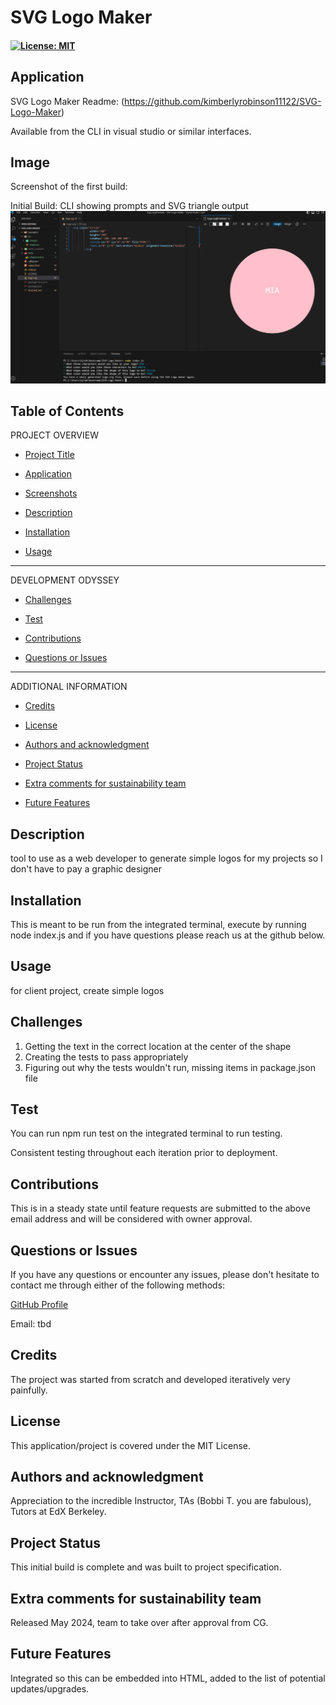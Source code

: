 # SVG Logo Maker

#### [![License: MIT](https://img.shields.io/badge/License-MIT-yellow.svg)](https://opensource.org/licenses/MIT) 

## Application

SVG Logo Maker Readme: (https://github.com/kimberlyrobinson11122/SVG-Logo-Maker)

Available from the CLI in visual studio or similar interfaces.

## Image

Screenshot of the first build:

Initial Build: CLI showing prompts and SVG triangle output ![CLI showing prompts and SVG triangle output](./lib/images/Full%20Script%20being%20run%20from%20CLI.jpg)


## Table of Contents

PROJECT OVERVIEW

- [Project Title](#project-title-top)

- [Application](#application)

- [Screenshots](#image)

- [Description](#description)

- [Installation](#installation)

- [Usage](#usage)

---------------------

DEVELOPMENT ODYSSEY

- [Challenges](#challenges)

- [Test](#credits)

- [Contributions](#contributions)

- [Questions or Issues](#questions-issues)

---------------------

ADDITIONAL INFORMATION

- [Credits](#credits)

- [License](#license)

- [Authors and acknowledgment](#authors-and-acknowledgment)

- [Project Status](#project-status)

- [Extra comments for sustainability team](#extra-comments-for-sustainability-team)

- [Future Features](#future-features)


## Description
tool to use as a web developer to generate simple logos for my projects so I don't have to pay a graphic designer


## Installation
This is meant to be run from the integrated terminal, execute by running node index.js and if you have questions please reach us at the github below. 


## Usage
for client project, create simple logos


## Challenges

1. Getting the text in the correct location at the center of the shape
2. Creating the tests to pass appropriately
3. Figuring out why the tests wouldn't run, missing items in package.json file

## Test
You can run npm run test on the integrated terminal to run testing.

Consistent testing throughout each iteration prior to deployment. 

## Contributions
This is in a steady state until feature requests are submitted to the above email address and will be considered with owner approval.

## Questions or Issues
If you have any questions or encounter any issues, please don't hesitate to contact me through either of the following methods:

[GitHub Profile](https://github.com/kimberlyrobinson11122)

Email: tbd

## Credits
The project was started from scratch and developed iteratively very painfully.

## License
This application/project is covered under the MIT License.

## Authors and acknowledgment
Appreciation to the incredible Instructor, TAs (Bobbi T. you are fabulous), Tutors at EdX Berkeley.

## Project Status
This initial build is complete and was built to project specification.

## Extra comments for sustainability team
Released May 2024, team to take over after approval from CG. 

## Future Features
Integrated so this can be embedded into HTML, added to the list of potential updates/upgrades.